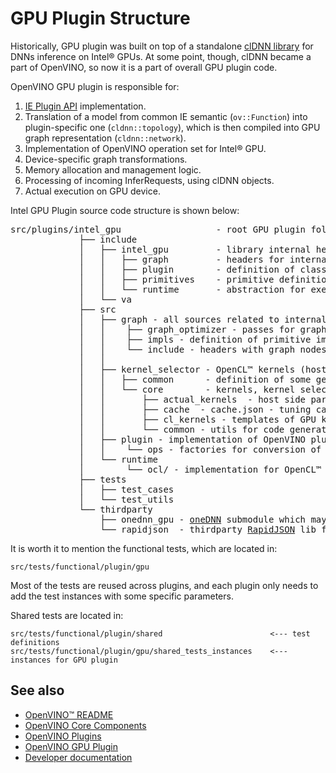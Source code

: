 # GPU Plugin Structure

Historically, GPU plugin was built on top of a standalone [clDNN library](https://github.com/intel/clDNN) for DNNs inference on Intel® GPUs.
At some point, though, clDNN became a part of OpenVINO, so now it is a part of overall GPU plugin code.

OpenVINO GPU plugin is responsible for:
 1. [IE Plugin API](https://docs.openvino.ai/latest/openvino_docs_ie_plugin_dg_overview.html) implementation.
 2. Translation of a model from common IE semantic (`ov::Function`) into plugin-specific one (`cldnn::topology`), which is then compiled into
 GPU graph representation (`cldnn::network`).
 3. Implementation of OpenVINO operation set for Intel® GPU.
 4. Device-specific graph transformations.
 5. Memory allocation and management logic.
 6. Processing of incoming InferRequests, using clDNN objects.
 7. Actual execution on GPU device.

Intel GPU Plugin source code structure is shown below:
<pre>
src/plugins/intel_gpu                  - root GPU plugin folder
             ├── include               
             │   ├── intel_gpu         - library internal headers
             │   │   ├── graph         - headers for internal graph representations
             │   │   ├── plugin        - definition of classes required for OpenVINO plugin API implementation
             │   │   ├── primitives    - primitive definitions for all supported operations
             │   │   └── runtime       - abstraction for execution runtime entities (memory, device, engine, etc)
             │   └── va
             ├── src
             │   ├── graph - all sources related to internal graph representation
             │   │    ├── graph_optimizer - passes for graph transformations
             │   │    ├── impls - definition of primitive implementations
             │   │    └── include - headers with graph nodes
             │   │ 
             │   ├── kernel_selector - OpenCL™ kernels (host+device parts) + utils for optimal kernels selection
             │   │   ├── common      - definition of some generic classes/structures used in kernel_selector
             │   │   └── core        - kernels, kernel selectors, and kernel parameters definitions
             │   │       ├── actual_kernels  - host side part of OpenCL™ kernels including applicability checks, performance heuristics and Local/Global work-groups description
             │   │       ├── cache  - cache.json - tuning cache of the kernels which is redistributed with the plugin to improve kernels and kernel parameters selection for better performance
             │   │       ├── cl_kernels - templates of GPU kernels (device part) written on OpenCL™
             │   │       └── common - utils for code generation and kernels selection 
             │   ├── plugin - implementation of OpenVINO plugin API
             │   │    └── ops - factories for conversion of OpenVINO operations to internal primitives
             │   └── runtime
             │        └── ocl/ - implementation for OpenCL™ based runtime
             ├── tests
             │   ├── test_cases
             │   └── test_utils
             └── thirdparty
                 ├── onednn_gpu - <a href="https://github.com/oneapi-src/oneDNN">oneDNN</a> submodule which may be used to accelerate some primitives
                 └── rapidjson  - thirdparty <a href="https://github.com/Tencent/rapidjson">RapidJSON</a> lib for reading json files (cache.json)
</pre>

It is worth it to mention the functional tests, which are located in:
```
src/tests/functional/plugin/gpu
```
Most of the tests are reused across plugins, and each plugin only needs to add the test instances with some specific parameters.

Shared tests are located in:
```
src/tests/functional/plugin/shared                        <--- test definitions
src/tests/functional/plugin/gpu/shared_tests_instances    <--- instances for GPU plugin
```

## See also

 * [OpenVINO™ README](../../../../README.md)
 * [OpenVINO Core Components](../../../README.md)
 * [OpenVINO Plugins](../../README.md)
 * [OpenVINO GPU Plugin](../README.md)
 * [Developer documentation](../../../../docs/dev/index.md)